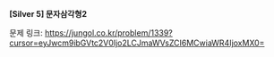 **[Silver 5] 문자삼각형2**

문제 링크: https://jungol.co.kr/problem/1339?cursor=eyJwcm9ibGVtc2V0Ijo2LCJmaWVsZCI6MCwiaWR4IjoxMX0=
